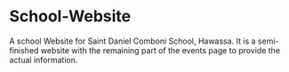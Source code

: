 # School-Website
A school Website for Saint Daniel Comboni School, Hawassa. It is a semi-finished website with the remaining part of the events page to provide the actual information. 
